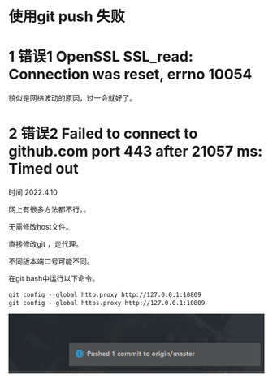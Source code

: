 # 使用git push 失败

# 1 错误1     OpenSSL SSL_read: Connection was reset, errno 10054

貌似是网络波动的原因，过一会就好了。

# 2 错误2     Failed to connect to github.com port 443 after 21057 ms: Timed out

时间 2022.4.10

网上有很多方法都不行。。

无需修改host文件。

直接修改git ，走代理。

不同版本端口号可能不同。

在git bash中运行以下命令。

    git config --global http.proxy http://127.0.0.1:10809 
    git config --global https.proxy http://127.0.0.1:10809

![1asdsdas](https://github.com/jiangszzzzz/Note/blob/master/imgs/img.png)